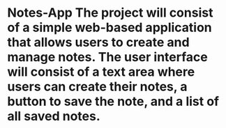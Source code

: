 # Notes-App  The project will consist of a simple web-based application that allows users to create and manage notes. The user interface will consist of a text area where users can create their notes, a button to save the note, and a list of all saved notes.
